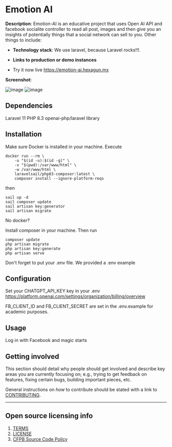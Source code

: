 # Emotion AI

**Description**:  Emotion-AI is an educative project that uses Open AI API and facebook socialite controller to read all post, images and then give you an insights of potentially things that a social network can sell to you.
Other things to include:

  - **Technology stack**: We use laravel, because Laravel rocks!!!.

  - **Links to production or demo instances**
  - Try it now live https://emotion-ai.hexagun.mx


**Screenshot**: 

![image](https://github.com/jhoanborges/emotion-ai/assets/32471957/e5bfba93-6849-472b-ba93-74eacb72df29)
![image](https://github.com/jhoanborges/emotion-ai/assets/32471957/522d0f21-da5a-4e40-918a-bff4d383c0e7)

## Dependencies

Laravel 11
PHP 8.3
openai-php/laravel library

## Installation

Make sure Docker is installed in your machine.
Execute 
```
docker run --rm \
    -u "$(id -u):$(id -g)" \
    -v "$(pwd):/var/www/html" \
    -w /var/www/html \
    laravelsail/php83-composer:latest \
    composer install --ignore-platform-reqs
```
then 
```
sail up -d
sail composer update
sail artisan key:generator
sail artisan migrate
```
No docker?

Install composer in your machine.
Then run 
```
composer update
php artisan migrate
php artisan key:generate
php artisan serve 
```

Don't forget to put your .env file. We provided a .env example

## Configuration

Set your CHATGPT_API_KEY key in your .env  https://platform.openai.com/settings/organization/billing/overview

FB_CLIENT_ID and FB_CLIENT_SECRET are set in the .env.example for academic purposes.

## Usage

Log in with Facebook and magic starts

## Getting involved

This section should detail why people should get involved and describe key areas you are
currently focusing on; e.g., trying to get feedback on features, fixing certain bugs, building
important pieces, etc.

General instructions on _how_ to contribute should be stated with a link to [CONTRIBUTING](CONTRIBUTING.md).

----

## Open source licensing info
1. [TERMS](TERMS.md)
2. [LICENSE](LICENSE)
3. [CFPB Source Code Policy](https://github.com/cfpb/source-code-policy/)
